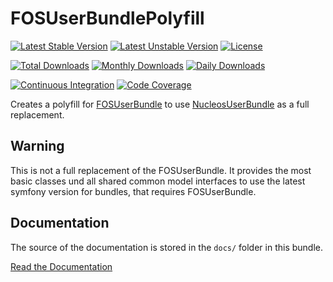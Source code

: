 FOSUserBundlePolyfill
=====================

[![Latest Stable Version](https://poser.pugx.org/nucleos/fos-user-bundle-polyfill/v/stable)](https://packagist.org/packages/nucleos/fos-user-bundle-polyfill)
[![Latest Unstable Version](https://poser.pugx.org/nucleos/fos-user-bundle-polyfill/v/unstable)](https://packagist.org/packages/nucleos/fos-user-bundle-polyfill)
[![License](https://poser.pugx.org/nucleos/fos-user-bundle-polyfill/license)](LICENSE.md)

[![Total Downloads](https://poser.pugx.org/nucleos/fos-user-bundle-polyfill/downloads)](https://packagist.org/packages/nucleos/fos-user-bundle-polyfill)
[![Monthly Downloads](https://poser.pugx.org/nucleos/fos-user-bundle-polyfill/d/monthly)](https://packagist.org/packages/nucleos/fos-user-bundle-polyfill)
[![Daily Downloads](https://poser.pugx.org/nucleos/fos-user-bundle-polyfill/d/daily)](https://packagist.org/packages/nucleos/fos-user-bundle-polyfill)

[![Continuous Integration](https://github.com/nucleos/FOSUserBundlePolyfill/workflows/Continuous%20Integration/badge.svg)](https://github.com/nucleos/FOSUserBundlePolyfill/actions)
[![Code Coverage](https://codecov.io/gh/nucleos/FOSUserBundlePolyfill/branch/main/graph/badge.svg)](https://codecov.io/gh/nucleos/FOSUserBundlePolyfill)

Creates a polyfill for [FOSUserBundle](https://github.com/FriendsOfSymfony/FOSUserBundle/) to use [NucleosUserBundle](https://github.com/nucleos/NucleosUserBundle/) as a full replacement.

## Warning

This is not a full replacement of the FOSUserBundle. It provides the most basic classes und all shared common model interfaces to use the latest symfony version for bundles, that requires FOSUserBundle.

Documentation
-------------

The source of the documentation is stored in the `docs/` folder
in this bundle.

[Read the Documentation](https://docs.nucleos.rocks/)
